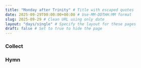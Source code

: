 ```yaml
---
title: "Monday after Trinity" # Title with escaped quotes
date: 2025-09-29T00:00:00+00:00 # Use-MM-DDTHH:MM format
slug: 2025-09-29 # Clean URL using only date
layout: "days/single" # Specify the layout for these pages
draft: false # Set to true to hide the page
---
```


### Collect


### Hymn